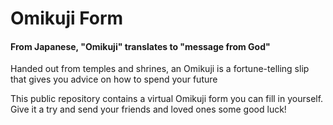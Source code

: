 # Omikuji Form
#### From Japanese, "Omikuji" translates to "message from God"
Handed out from temples and shrines, an Omikuji is a fortune-telling slip that gives you advice on how to spend your future

This public repository contains a virtual Omikuji form you can fill in yourself.
Give it a try and send your friends and loved ones some good luck!
